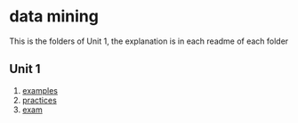 # data mining

This is the folders of Unit 1, the explanation is in each readme of each folder
## Unit 1
1. [examples](./unit1/examples)
2. [practices](./unit1/practices)
3. [exam](./unit1/exam)
